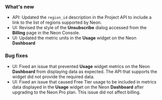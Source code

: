 ### What's new

- API: Updated the `region_id` description in the Project API to include a link to the list of regions supported by Neon.
- UI: Revised the style of the **Unsubscribe** dialog accessed from the **Billing** page in the Neon Console.
- UI: Updated the metric units in the **Usage** widget on the Neon **Dashboard**

### Bug fixes

- UI: Fixed an issue that prevented **Usage** widget metrics on the Neon **Dashboard** from displaying data as expected. The API that supports the widget did not provide the required data.
- UI: Fixed an issue that caused Free Tier usage to be included in metrics data displayed in the **Usage** widget on the Neon **Dashboard** after upgrading to the Neon Pro plan. This issue did not affect billing.
